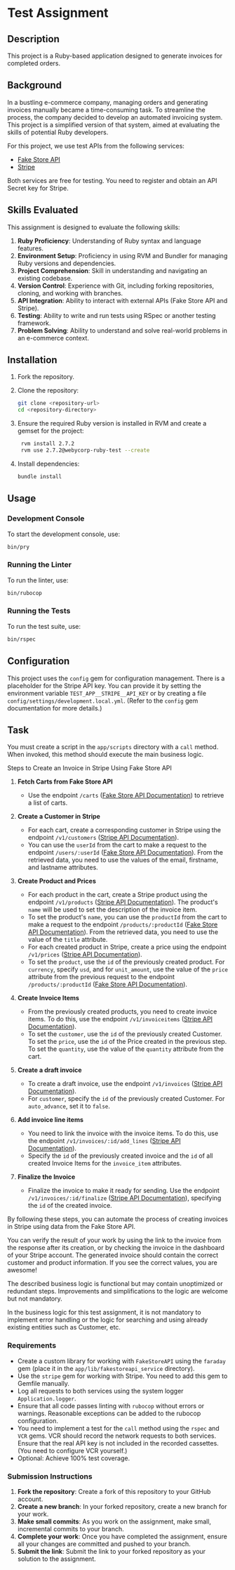 # Test Assignment

## Description

This project is a Ruby-based application designed to generate invoices for completed orders.

## Background

In a bustling e-commerce company, managing orders and generating invoices manually became a time-consuming task. To streamline the process, the company decided to develop an automated invoicing system. This project is a simplified version of that system, aimed at evaluating the skills of potential Ruby developers.

For this project, we use test APIs from the following services:
- [Fake Store API](https://fakestoreapi.com/docs)
- [Stripe](https://docs.stripe.com/api)

Both services are free for testing. You need to
register and obtain an API Secret key for Stripe.

## Skills Evaluated

This assignment is designed to evaluate the following skills:

1. **Ruby Proficiency**: Understanding of Ruby syntax and language features.
2. **Environment Setup**: Proficiency in using RVM and Bundler for managing Ruby versions and dependencies.
3. **Project Comprehension**: Skill in understanding and navigating an existing codebase.
4. **Version Control**: Experience with Git, including forking repositories, cloning, and working with branches.
5. **API Integration**: Ability to interact with external APIs (Fake Store API and Stripe).
6. **Testing**: Ability to write and run tests using RSpec or another testing framework.
7. **Problem Solving**: Ability to understand and solve real-world problems in an e-commerce context.

## Installation

1. Fork the repository.

2. Clone the repository:
    ```sh
    git clone <repository-url>
    cd <repository-directory>
    ```

3. Ensure the required Ruby version is installed in RVM and create a gemset for the project:
   ```sh
    rvm install 2.7.2
    rvm use 2.7.2@webycorp-ruby-test --create
    ```

3. Install dependencies:
    ```sh
    bundle install
    ```

## Usage

### Development Console

To start the development console, use:

```sh
bin/pry
```

### Running the Linter

To run the linter, use:

```sh
bin/rubocop
```

### Running the Tests

To run the test suite, use:

```sh
bin/rspec
```

## Configuration

This project uses the `config` gem for configuration management. There is a placeholder for the Stripe API key. You can
provide it by setting the environment variable `TEST_APP__STRIPE__API_KEY` or by creating a file
`config/settings/development.local.yml`. (Refer to the `config` gem documentation for more details.)

## Task

You must create a script in the `app/scripts` directory with a `call` method. When invoked, this method should execute the main business logic.

Steps to Create an Invoice in Stripe Using Fake Store API

1. **Fetch Carts from Fake Store API**
   - Use the endpoint `/carts` ([Fake Store API Documentation](https://fakestoreapi.com/docs#c-all)) to retrieve a list of carts.

2. **Create a Customer in Stripe**
   - For each cart, create a corresponding customer in Stripe using the endpoint `/v1/customers` ([Stripe API Documentation](https://docs.stripe.com/api/customers/create?lang=ruby)).
   - You can use the `userId` from the cart to make a request to the endpoint `/users/:userId` ([Fake Store API Documentation](https://fakestoreapi.com/docs#u-single)). From the retrieved data, you need to use the values of the email, firstname, and lastname attributes.

3. **Create Product and Prices**
   - For each product in the cart, create a Stripe product using the endpoint `/v1/products` ([Stripe API Documentation](https://docs.stripe.com/api/products/create)).
   The product's `name` will be used to set the description of the invoice item.
   - To set the product's `name`, you can use the `productId` from the cart to make a request to the endpoint `/products/:productId` ([Fake Store API Documentation](https://fakestoreapi.com/docs#p-single)). From the retrieved data, you need to use the value of the `title` attribute.
   - For each created product in Stripe, create a price using the endpoint `/v1/prices` ([Stripe API Documentation](https://docs.stripe.com/api/prices/create)).
   - To set the `product`, use the `id` of the previously created product. For `currency`, specify `usd`, and for `unit_amount`, use the value of the `price` attribute from the previous request to the endpoint `/products/:productId` ([Fake Store API Documentation](https://fakestoreapi.com/docs#p-single)).

4. **Create Invoice Items**
   - From the previously created products, you need to create invoice items. To do this, use the endpoint `/v1/invoiceitems` ([Stripe API Documentation](https://docs.stripe.com/api/invoiceitems/create)).
   - To set the `customer`, use the `id` of the previously created Customer. To set the `price`, use the `id` of the Price created in the previous step. To set the `quantity`, use the value of the `quantity` attribute from the cart.

5. **Create a draft invoice**
   - To create a draft invoice, use the endpoint `/v1/invoices` ([Stripe API Documentation](https://docs.stripe.com/api/invoices/create)).
   - For `customer`, specify the `id` of the previously created Customer. For `auto_advance`, set it to `false`.

6. **Add invoice line items**
   - You need to link the invoice with the invoice items. To do this, use the endpoint `/v1/invoices/:id/add_lines` ([Stripe API Documentation](https://docs.stripe.com/api/invoice-line_item/bulk-add)).
   - Specify the `id` of the previously created invoice and the `id` of all created Invoice Items for the `invoice_item` attributes.

7. **Finalize the Invoice**
   - Finalize the invoice to make it ready for sending. Use the endpoint `/v1/invoices/:id/finalize` ([Stripe API Documentation](https://docs.stripe.com/api/invoices/finalize)), specifying the `id` of the created invoice.


By following these steps, you can automate the process of creating invoices in Stripe using data from the Fake Store API.

You can verify the result of your work by using the link to the invoice from the response after its creation, or by checking the invoice in the dashboard of your Stripe account. The generated invoice should contain the correct customer and product information. If you see the correct values, you are awesome!

The described business logic is functional but may contain unoptimized or redundant steps. Improvements and simplifications to the logic are welcome but not mandatory.

In the business logic for this test assignment, it is not mandatory to implement error handling or the logic for searching and using already existing entities such as Customer, etc.

### Requirements

* Create a custom library for working with `FakeStoreAPI` using the `faraday` gem (place it in the
`app/lib/fakestoreapi_service` directory).
* Use the `stripe` gem for working with Stripe. You need to add this gem to Gemfile manually.
* Log all requests to both services using the system logger `Application.logger`.
* Ensure that all code passes linting with `rubocop` without errors or warnings. Reasonable exceptions can be added to the
rubocop configuration.
* You need to implement a test for the `call` method using the `rspec` and `VCR` gems. VCR should record the network requests to both services. Ensure that the real API key is not included in the recorded cassettes. (You need to configure VCR yourself.)
* Optional: Achieve 100% test coverage.

### Submission Instructions

1. **Fork the repository**: Create a fork of this repository to your GitHub account.
2. **Create a new branch**: In your forked repository, create a new branch for your work.
3. **Make small commits**: As you work on the assignment, make small, incremental commits to your branch.
4. **Complete your work**: Once you have completed the assignment, ensure all your changes are committed and pushed to your branch.
5. **Submit the link**: Submit the link to your forked repository as your solution to the assignment.
